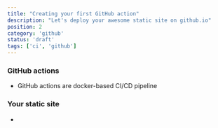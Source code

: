 ```yaml
---
title: "Creating your first GitHub action"
description: "Let's deploy your awesome static site on github.io"
position: 2
category: 'github'
status: 'draft'
tags: ['ci', 'github']
---
```


### GitHub actions

- GitHub actions are docker-based CI/CD pipeline

### Your static site

- 